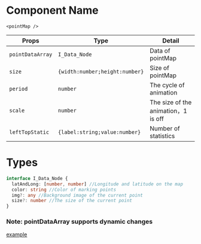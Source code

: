 # Component Name
`<pointMap />`

Props | Type | Detail
------|----|----
`pointDataArray` | `I_Data_Node` | Data of pointMap
`size` | `{width:number;height:number}` | Size of pointMap
`period` | `number` | The cycle of animation
`scale` | `number` | The size of the animation，1 is off
`leftTopStatic` | `{label:string;value:number}` | Number of statistics

# Types
```ts
interface I_Data_Node {
  latAndLong: [number, number] //Longitude and latitude on the map
  color: string //Color of marking points
  img?: any //Background image of the current point
  size?: number //The size of the current point
}

```
### Note: pointDataArray supports dynamic changes

[example](./index.vue)